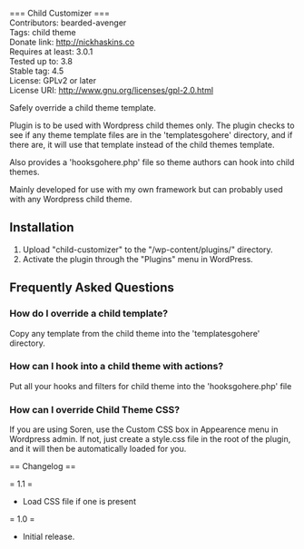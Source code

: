 === Child Customizer ===  
Contributors: bearded-avenger  
Tags: child theme  
Donate link: http://nickhaskins.co  
Requires at least: 3.0.1  
Tested up to: 3.8  
Stable tag: 4.5  
License: GPLv2 or later  
License URI: http://www.gnu.org/licenses/gpl-2.0.html    

Safely override a child theme template.  

Plugin is to be used with Wordpress child themes only. The plugin checks to see if any theme template files are in the \'templatesgohere\' directory, and if there are, it will use that template instead of the child themes template.  

Also provides a \'hooksgohere.php\' file so theme authors can hook into child themes.  

Mainly developed for use with my own framework but can probably used with any Wordpress child theme.  

## Installation   
1. Upload \"child-customizer\" to the \"/wp-content/plugins/\" directory.  
2. Activate the plugin through the \"Plugins\" menu in WordPress.  

## Frequently Asked Questions  
### How do I override a child template?   
Copy any template from the child theme into the \'templatesgohere\' directory.  

### How can I hook into a child theme with actions?   
Put all your hooks and filters for child theme into the \'hooksgohere.php\' file  

### How can I override Child Theme CSS?   
If you are using Soren, use the Custom CSS box in Appearence menu in Wordpress admin. If not, just create a style.css file in the root of the plugin, and it will then be automatically loaded for you.    

== Changelog ==  

= 1.1 =  
* Load CSS file if one is present  

= 1.0 =  
* Initial release.  
